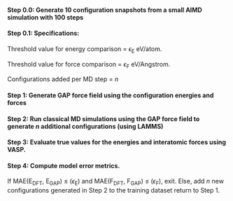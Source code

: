 #### Step 0.0: Generate 10 configuration snapshots from a small AIMD simulation with 100 steps
#### Step 0.1: Specifications:

Threshold value for energy comparison = $\epsilon$<sub>E</sub> eV/atom.

Threshold value for force comparison = $\epsilon$<sub>F</sub> eV/Angstrom.

Configurations added per MD step = $n$

#### Step 1: Generate GAP force field using the configuration energies and forces

#### Step 2: Run classical MD simulations using the GAP force field to generate $n$ additional configurations (using LAMMS)

#### Step 3: Evaluate true values for the energies and interatomic forces using VASP.

#### Step 4: Compute model error metrics.

If MAE(E<sub>DFT</sub>, E<sub>GAP</sub>) $\leq$  ($\epsilon$<sub>E</sub>) and MAE(F<sub>DFT</sub>, F<sub>GAP</sub>) $\leq$  ($\epsilon$<sub>F</sub>), exit. Else, add $n$ new configurations generated in Step 2 to the training dataset return to Step 1. 

